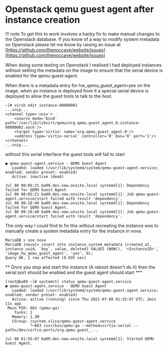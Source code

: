 # Openstack qemu guest agent after instance creation
!!! note
    To get this to work involves a hacky fix to make manual changes to the Openstack database. If you know of a way to modify system metadata on Openstack please let me know by raising an issue at [https://github.com/thenoccave/website/issues](https://github.com/thenoccave/website/issues)

When doing some testing on Openstack I realised I had deployed instances without setting the metadata on the image to ensure that the serial device is enabled for the qemu-guest-agent.

When there is a metadata entry for hw_qemu_guest_agent=yes on the image, when an instance is deployed from it a special serial device is deployed to allow the guest tools to talk to the host.
```
~]# virsh edit instance-00000002
...snip...
<channel type='unix'>
    <source mode='bind' path='/var/lib/libvirt/qemu/org.qemu.guest_agent.0.instance-00000002.sock'/>
    <target type='virtio' name='org.qemu.guest_agent.0'/>
    <address type='virtio-serial' controller='0' bus='0' port='1'/>
</channel>
...snip...
```
without this serial interface the guest tools will fail to start
```
● qemu-guest-agent.service - QEMU Guest Agent
   Loaded: loaded (/usr/lib/systemd/system/qemu-guest-agent.service; enabled; vendor preset: enabled)
   Active: inactive (dead)

Jul 08 00:05:21 ba09.dev.new.onsite.local systemd[1]: Dependency failed for QEMU Guest Agent.
Jul 08 00:05:21 ba09.dev.new.onsite.local systemd[1]: Job qemu-guest-agent.service/start failed with result 'dependency'.
Jul 08 00:10:40 ba09.dev.new.onsite.local systemd[1]: Dependency failed for QEMU Guest Agent.
Jul 08 00:10:40 ba09.dev.new.onsite.local systemd[1]: Job qemu-guest-agent.service/start failed with result 'dependency'.
```
The only way I could find to fix this without recreating the instance was to manually create a system metadata entry for the instance in nova.
```
MariaDB > use nova
MariaDB [nova]> insert into instance_system_metadata (created_at, instance_uuid, `key`, value, deleted) VALUES (NOW(), '<InstanceID>', 'image_hw_qemu_guest_agent', 'yes', 0);
Query OK, 1 row affected (0.035 sec)
```
** Once you stop and start the instance (A reboot doesn't do it) then the serial port should be enabled and the guest agent should start ***
```
[root@ba09 ~]# systemctl status qemu-guest-agent.service
● qemu-guest-agent.service - QEMU Guest Agent
   Loaded: loaded (/usr/lib/systemd/system/qemu-guest-agent.service; enabled; vendor preset: enabled)
   Active: active (running) since Thu 2021-07-08 01:55:07 UTC; 1min 11s ago
 Main PID: 863 (qemu-ga)
    Tasks: 1
   Memory: 1.3M
   CGroup: /system.slice/qemu-guest-agent.service
           └─863 /usr/bin/qemu-ga --method=virtio-serial --path=/dev/virtio-ports/org.qemu.guest_...

Jul 08 01:55:07 ba09.dev.new.onsite.local systemd[1]: Started QEMU Guest Agent.
```